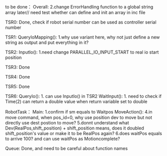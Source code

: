to be done：
Overall:
    2.change ErrorHandling function to a global string array later// need test whether can define and init an array in inc file

TSR0:
    Done, check if robot serial number can be used as controller serial number

TSR1:
    QueryIoMapping():
        1.why use variant here, why not just define a new string as output and put everything in it?

TSR2:
    InputIo():
        1.need change PARALLEL_IO_INPUT_START to real io start position

TSR3:
    Done

TSR4:
    Done

TSR5:
    Done

TSR6:
    QueryIo():
        1. can use InputIo() in TSR2
    WaitInput():
        1. need to check if Time(2) can return a double value when return variable set to double

RobotTask：
    Main:
        1.confirm if sm equals to Waitpos
    MoveAction():
        4.in move command, when pos_id=0, why use position dev to move but not directly use dest postion to move?
        5.donnt understand what Dev(RealPos,shift_position) + shift_position means, does it doubled shift_position's value or make it to be RealPos again?
        6.does waitPos equals to arrive 100? and can use waitPos as Motioncomplete?

Queue:
    Done, and need to be careful about function names        